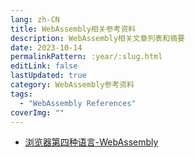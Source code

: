 ```yaml
---
lang: zh-CN
title: WebAssembly相关参考资料
description: WebAssembly相关文章列表和摘要
date: 2023-10-14
permalinkPattern: :year/:slug.html
editLink: false
lastUpdated: true
category: WebAssembly参考资料
tags:
  - "WebAssembly References"
coverImg: ""
---
```


- [浏览器第四种语言-WebAssembly](https://juejin.cn/post/7212074532341104699)
